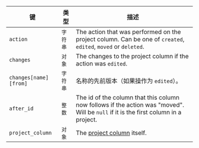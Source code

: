 | 键                     | 类型    | 描述                                                                                                                                  |
| --------------------- | ----- | ----------------------------------------------------------------------------------------------------------------------------------- |
| `action`              | `字符串` | The action that was performed on the project column. Can be one of `created`, `edited`, `moved` or `deleted`.                       |
| `changes`             | `对象`  | The changes to the project column if the action was `edited`.                                                                       |
| `changes[name][from]` | `字符串` | 名称的先前版本（如果操作为 `edited`）。                                                                                                            |
| `after_id`            | `整数`  | The id of the column that this column now follows if the action was "moved". Will be `null` if it is the first column in a project. |
| `project_column`      | `对象`  | The [project column](/v3/projects/columns) itself.                                                                                  |